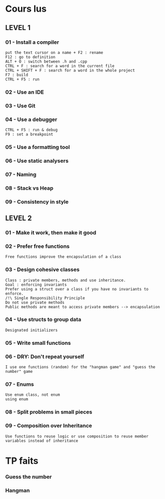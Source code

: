 # Cours lus

## LEVEL 1
### 01 - Install a compiler
    put the text cursor on a name + F2 : rename
    F12 : go to definition
    ALT + O : switch between .h and .cpp
    CTRL + F : search for a word in the current file
    CTRL + SHIFT + F : search for a word in the whole project
    F7 : build
    CTRL + F5 : run
### 02 - Use an IDE
### 03 - Use Git
### 04 - Use a debugger
    CTRL + F5 : run & debug
    F9 : set a breakpoint
### 05 - Use a formatting tool
### 06 - Use static analysers
### 07 - Naming
### 08 - Stack vs Heap
### 09 - Consistency in style

## LEVEL 2
### 01 - Make it work, then make it good
### 02 - Prefer free functions
    Free functions improve the encapsulation of a class
### 03 - Design cohesive classes
    Class : private members, methods and use inheritance. 
    Goal : enforcing invariants
    Prefer using a struct over a class if you have no invariants to enforce.
    /!\ Single Responsibility Principle
    Do not use private methods
    Public methods are meant to access private members --> encapsulation
### 04 - Use structs to group data
    Designated initializers
### 05 - Write small functions
### 06 - DRY: Don't repeat yourself
    I use one functions (random) for the "hangman game" and "guess the number" game
### 07 - Enums
    Use enum class, not enum
    using enum
### 08 - Split problems in small pieces
### 09 - Composition over Inheritance
    Use functions to reuse logic or use composition to reuse member variables instead of inheritance


# TP faits

### Guess the number
### Hangman
